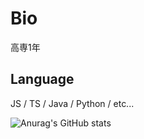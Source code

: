 # Bio
高専1年
## Language
JS / TS / Java / Python / etc...

![Anurag's GitHub stats](https://github-readme-stats.vercel.app/api?username=sasa-prog)
